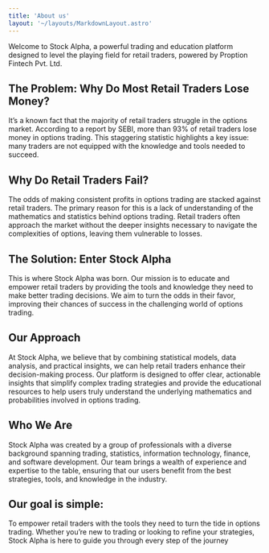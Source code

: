 ```yaml
---
title: 'About us'
layout: '~/layouts/MarkdownLayout.astro'
---
```


Welcome to Stock Alpha, a powerful trading and education platform designed to level the playing field for retail traders, powered by Proption Fintech Pvt. Ltd.

## The Problem: Why Do Most Retail Traders Lose Money?

It’s a known fact that the majority of retail traders struggle in the options market. According to a report by SEBI, more than 93% of retail traders lose money in options trading. This staggering statistic highlights a key issue: many traders are not equipped with the knowledge and tools needed to succeed.

## Why Do Retail Traders Fail?

The odds of making consistent profits in options trading are stacked against retail traders. The primary reason for this is a lack of understanding of the mathematics and statistics behind options trading. Retail traders often approach the market without the deeper insights necessary to navigate the complexities of options, leaving them vulnerable to losses.

## The Solution: Enter Stock Alpha

This is where Stock Alpha was born. Our mission is to educate and empower retail traders by providing the tools and knowledge they need to make better trading decisions. We aim to turn the odds in their favor, improving their chances of success in the challenging world of options trading.

## Our Approach

At Stock Alpha, we believe that by combining statistical models, data analysis, and practical insights, we can help retail traders enhance their decision-making process. Our platform is designed to offer clear, actionable insights that simplify complex trading strategies and provide the educational resources to help users truly understand the underlying mathematics and probabilities involved in options trading.

## Who We Are

Stock Alpha was created by a group of professionals with a diverse background spanning trading, statistics, information technology, finance, and software development. Our team brings a wealth of experience and expertise to the table, ensuring that our users benefit from the best strategies, tools, and knowledge in the industry.

## Our goal is simple:

To empower retail traders with the tools they need to turn the tide in options trading. Whether you’re new to trading or looking to refine your strategies, Stock Alpha is here to guide you through every step of the journey
